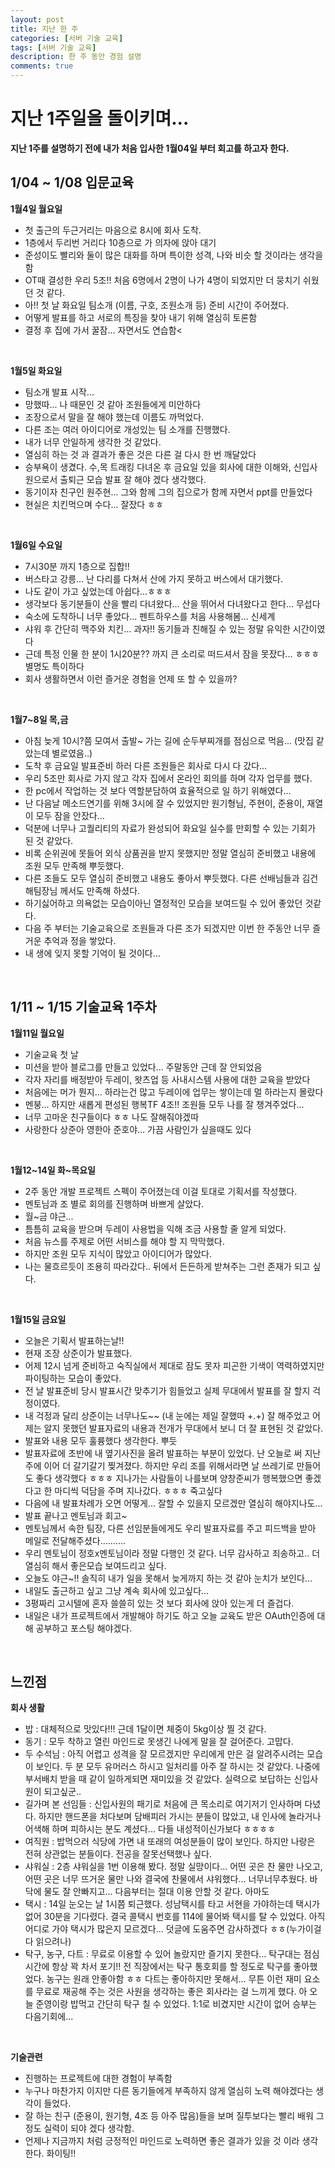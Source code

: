 ```yaml
---
layout: post
title: 지난 한 주
categories: [서버 기술 교육]
tags: [서버 기술 교육]
description: 한 주 동안 경험 설명
comments: true
---
```


# 지난 1주일을 돌이키며...

**지난 1주를 설명하기 전에 내가 처음 입사한 1월04일 부터 회고를 하고자 한다.**

## 1/04 ~ 1/08 입문교육

**1월4일 월요일**

- 첫 출근의 두근거리는 마음으로 8시에 회사 도착. 
- 1층에서 두리번 거리다 10층으로 가 의자에 앉아 대기
- 준성이도 빨리와 둘이 많은 대화를 하며 특이한 성격, 나와 비슷 할 것이라는 생각을 함
- OT때 결성한 우리 5조!! 처음 6명에서 2명이 나가 4명이 되었지만 더 뭉치기 쉬웠던 것 같다.
- 아!! 첫 날 화요일 팀소개 (이름, 구호, 조원소개 등) 준비 시간이 주어졌다.
- 어떻게 발표를 하고 서로의 특징을 찾아 내기 위해 열심히 토론함
- 결정 후 집에 가서 꿀잠... 자면서도 연습함<
<br/>

**1월5일 화요일**

- 팀소개 발표 시작...
- 망했따... 나 때문인 것 같아 조원들에게 미안하다
- 조장으로서 말을 잘 해야 했는데 이름도 까먹었다.
- 다른 조는 여러 아이디어로 개성있는 팀 소개를 진행했다.
- 내가 너무 안일하게 생각한 것 같았다.
- 열심히 하는 것 과 결과가 좋은 것은 다른 걸 다시 한 번 깨달았다
- 승부욕이 생겼다. 수,목 트래킹 다녀온 후 금요일 있을 회사에 대한 이해와, 신입사원으로서 출퇴근 모습 발표 잘 해야 겠다 생각했다.
- 동기이자 친구인 원주현... 그와 함께 그의 집으로가 함께 자면서 ppt를 만들었다
- 현실은 치킨먹으며 수다... 잘잤다 ㅎㅎ
<br/>

**1월6일 수요일**

- 7시30분 까지 1층으로 집합!!
- 버스타고 강릉... 난 다리를 다쳐서 산에 가지 못하고 버스에서 대기했다.
- 나도 같이 가고 싶었는데 아쉽다...ㅎㅎㅎ
- 생각보다 동기분들이 산을 빨리 다녀왔다... 산을 뛰어서 다녀왔다고 한다... 무섭다
- 숙소에 도착하니 너무 좋았다... 펜트하우스를 처음 사용해봄... 신세계
- 샤워 후 간단히 맥주와 치킨... 과자!! 동기들과 친해질 수 있는 정말 유익한 시간이였다
- 근데 특정 인물 한 분이 1시20분?? 까지 큰 소리로 떠드셔서 잠을 못잤다... ㅎㅎㅎ 별명도 특이하다
- 회사 생활하면서 이런 즐거운 경험을 언제 또 할 수 있을까?
<br/>

**1월7~8일 목,금**

- 아침 늦게 10시?쯤 모여서 출발~ 가는 길에 순두부찌개를 점심으로 먹음... (맛집 같았는데 별로였음..)
- 도착 후 금요일 발표준비 하러 다른 조원들은 회사로 다시 다 갔다...
- 우리 5조만 회사로 가지 않고 각자 집에서 온라인 회의를 하며 각자 업무를 했다.
- 한 pc에서 작업하는 것 보다 역할분담하여 효율적으로 일 하기 위해였다... 
- 난 다음날 메소드연기를 위해 3시에 잘 수 있었지만 원기형님, 주현이, 준용이, 재열이 모두 잠을 안잤다...
- 덕분에 너무나 고퀄리티의 자료가 완성되어 화요일 실수를 만회할 수 있는 기회가 된 것 같았다.
- 비록 순위권에 못들어 외식 상품권을 받지 못했지만 정말 열심히 준비했고 내용에 조원 모두 만족해 뿌듯했다.
- 다른 조들도 모두 열심히 준비했고 내용도 좋아서 뿌듯했다. 다른 선배님들과 김건해팀장님 께서도 만족해 하셨다.
- 하기싫어하고 의욕없는 모습이아닌 열정적인 모습을 보여드릴 수 있어 좋았던 것같다.
- 다음 주 부터는 기술교육으로 조원들과 다른 조가 되겠지만 이번 한 주동안 너무 즐거운 추억과 정을 쌓았다.
- 내 생에 잊지 못할 기억이 될 것이다...
<br/>

## 1/11 ~ 1/15 기술교육 1주차
**1월11일 월요일**

- 기술교육 첫 날
- 미션을 받아 블로그를 만들고 있었다... 주말동안 근데 잘 안되었음
- 각자 자리를 배정받아 두레이, 왓츠업 등 사내시스템 사용에 대한 교육을 받았다
- 처음에는 머가 뭔지... 하라는건 많고 두레이에 업무는 쌓이는데 멀 하라는지 몰랐다
- 멘붕... 하지만 새롭게 편성된 행복TF 4조!! 조원들 모두 나를 잘 챙겨주었다...
- 너무 고마운 친구들이다 ㅎㅎ 나도 잘해줘야겠따
- 사랑한다 상준아 영한아 준호야... 가끔 사람인가 싶을때도 있다 
<br/>

**1월12~14일 화~목요일**

- 2주 동안 개발 프로젝트 스펙이 주어졌는데 이걸 토대로 기획서를 작성했다.
- 멘토님과 조 별로 회의를 진행하며 바쁘게 살았다.
- 월~금 야근...
- 틈틈히 교육을 받으며 두레이 사용법을 익해 조금 사용할 줄 알게 되었다.
- 처음 뉴스를 주제로 어떤 서비스를 해야 할 지 막막했다.
- 하지만 조원 모두 지식이 많았고 아이디어가 많았다.
- 나는 물흐르듯이 조용히 따라갔다.. 뒤에서 든든하게 받쳐주는 그런 존재가 되고 싶다.
<br/>

**1월15일 금요일**

- 오늘은 기획서 발표하는날!!
- 현재 조장 상준이가 발표했다.
- 어제 12시 넘게 준비하고 숙직실에서 제대로 잠도 못자 피곤한 기색이 역력하였지만 파이팅하는 모습이 좋았다.
- 전 날 발표준비 당시 발표시간 맞추기가 힘들었고 실제 무대에서 발표를 잘 할지 걱정이였다.
- 내 걱정과 달리 상준이는 너무나도~~ (내 눈에는 제일 잘했따 +.+) 잘 해주었고 어제는 알지 못했던 발표자료의 내용과 전개가 무대에서 보니 더 잘 표현된 것 같았다. 
- 발표와 내용 모두 훌륭했다 생각한다. 뿌듯
- 발표자료에 초반에 내 옆기사진을 올려 발표하는 부분이 있었다. 난 오늘로 써 지난주에 이어 더 갈기갈기 찢겨졌다. 하지만 우리 조를 위해서라면 날 쓰레기로 만들어도 좋다 생각했다 ㅎㅎㅎ 지나가는 사람들이 나를보며 양창준씨가 행복했으면 좋겠다고 한 마디씩 덕담을 주며 지나갔다. ㅎㅎㅎ 죽고싶다 
- 다음에 내 발표차례가 오면 어떻게... 잘할 수 있을지 모르겠만 열심히 해야지나도...
- 발표 끝나고 멘토님과 회고~
- 멘토님께서 속한 팀장, 다른 선임분들에게도 우리 발표자료를 주고 피드백을 받아 메일로 전달해주셨다..........
- 우리 멘토님이 정호x멘토님이라 정말 다행인 것 같다. 너무 감사하고 죄송하고.. 더 열심히 해서 좋은모습 보여드리고 싶다.
- 오늘도 야근~!! 솔직히 내가 일을 못해서 늦게까지 하는 것 같아 눈치가 보인다...
- 내일도 출근하고 싶고 그냥 계속 회사에 있고싶다...
- 3평짜리 고시텔에 혼자 쓸쓸히 있는 것 보다 회사에 앉아 있는게 더 즐겁다.
- 내일은 내가 프로젝트에서 개발해야 하기도 하고 오늘 교육도 받은 OAuth인증에 대해 공부하고 포스팅 해야겠다.
<br/>

## 느낀점

**회사 생활**

- 밥 : 대체적으로 맛있다!!! 근데 1달이면 체중이 5kg이상 찔 것 같다.
- 동기 : 모두 착하고 열린 마인드로 못생긴 나에게 말을 잘 걸어준다. 고맙다.
- 두 수석님 : 아직 어렵고 성격을 잘 모르겠지만 우리에게 만은 걸 알려주시려는 모습이 보인다. 두 분 모두 유머러스 하시고 일처리를 아주 잘 하시는 것 같았다. 나중에 부서배치 받을 때 같이 일하게되면 재미있을 것 같았다. 실력으로 보답하는 신입사원이 되고싶군..
- 길가며 본 선임들 : 신입사원의 패기로 처음에 큰 목소리로 여기저기 인사하며 다녔다. 하지만 핸드폰을 처다보며 담배피러 가시는 분들이 많았고, 내 인사에 놀라거나 어색해 하며 피하시는 분도 계셨다... 다들 내성적이신가보다 ㅎㅎㅎㅎ
- 여직원 : 밥먹으러 식당에 가면 내 또래의 여성분들이 많이 보인다. 하지만 나랑은 전혀 상관없는 분들이다. 전공을 잘못선택했나 싶다.
- 샤워실 : 2층 샤워실을 1번 이용해 봤다. 정말 실망이다... 어떤 곳은 찬 물만 나오고, 어떤 곳은 너무 뜨거운 물만 나와 결국에 찬물에서 샤워했다... 너무너무추웠다. 바닥에 물도 잘 안빠지고... 다음부터는 절대 이용 안할 것 같다. 아마도
- 택시 : 14일 눈오는 날 1시쯤 퇴근했다. 성남택시를 타고 서현을 가야하는데 택시가없어 30분을 기다렸다. 결국 콜택시 번호를 114에 물어봐 택시를 탈 수 있었다. 아직 어디로 가야 택시가 많은지 모르겠다... 덧글에 도움주면 감사하겠다 ㅎㅎ(누가이걸 다 읽으려나)
- 탁구, 농구, 다트 : 무료로 이용할 수 있어 놀랐지만 즐기지 못한다... 탁구대는 점심시간에 항상 꽉 차서 포기!! 전 직장에서는 탁구 통호회를 할 정도로 탁구를 좋아했었다. 농구는 원래 안좋아함 ㅎㅎ 다트는 좋아하지만 못해서... 무튼 이런 재미 요소를 무료로 재공해 주는 것은 사원을 생각하는 좋은 회사라는 걸 느끼게 했다. 아 오늘 준영이랑 밥먹고 간단히 탁구 칠 수 있었다. 1:1로 비겼지만 시간이 없어 승부는 다음기회에... 
<br/>


**기술관련**

- 진행하는 프로젝트에 대한 경험이 부족함
- 누구나 마찬가지 이지만 다른 동기들에게 부족하지 않게 열심히 노력 해야겠다는 생각이 들었다.
- 잘 하는 친구 (준용이, 원기형, 4조 등 아주 많음)들을 보며 질투보다는 빨리 배워 그 정도 실력이 되야 겠다 생각함.
- 언제나 지금까지 처럼 긍정적인 마인드로 노력하면 좋은 결과가 있을 것 이라 생각한다. 화이팅!!



